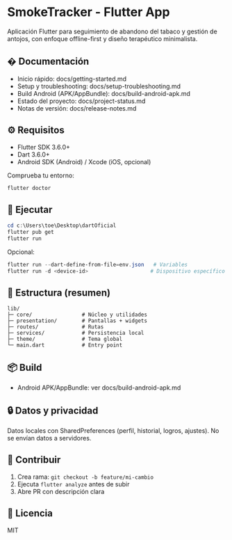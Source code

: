 # SmokeTracker - Flutter App

Aplicación Flutter para seguimiento de abandono del tabaco y gestión de antojos, con enfoque offline-first y diseño terapéutico minimalista.

## � Documentación

- Inicio rápido: docs/getting-started.md
- Setup y troubleshooting: docs/setup-troubleshooting.md
- Build Android (APK/AppBundle): docs/build-android-apk.md
- Estado del proyecto: docs/project-status.md
- Notas de versión: docs/release-notes.md

## ⚙️ Requisitos

- Flutter SDK 3.6.0+
- Dart 3.6.0+
- Android SDK (Android) / Xcode (iOS, opcional)

Comprueba tu entorno:

```powershell
flutter doctor
```

## 🚀 Ejecutar

```powershell
cd c:\Users\toe\Desktop\dartOficial
flutter pub get
flutter run
```

Opcional:

```powershell
flutter run --dart-define-from-file=env.json   # Variables
flutter run -d <device-id>                    # Dispositivo específico
```

## 🧱 Estructura (resumen)

```
lib/
├─ core/                # Núcleo y utilidades
├─ presentation/        # Pantallas + widgets
├─ routes/              # Rutas
├─ services/            # Persistencia local
├─ theme/               # Tema global
└─ main.dart            # Entry point
```

## 📦 Build

- Android APK/AppBundle: ver docs/build-android-apk.md

## 🔒 Datos y privacidad

Datos locales con SharedPreferences (perfil, historial, logros, ajustes). No se envían datos a servidores.

## 🤝 Contribuir

1) Crea rama: `git checkout -b feature/mi-cambio`
2) Ejecuta `flutter analyze` antes de subir
3) Abre PR con descripción clara

## 📄 Licencia

MIT

